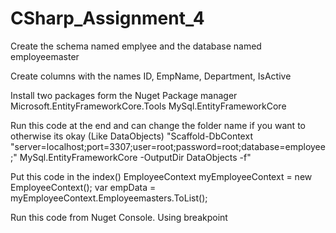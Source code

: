 # CSharp_Assignment_4


Create the schema named emplyee and the database named employeemaster

Create columns with the names ID, EmpName, Department, IsActive

Install two packages form the Nuget Package manager
Microsoft.EntityFrameworkCore.Tools
MySql.EntityFrameworkCore

Run this code at the end and can change the folder name if you want to otherwise its okay (Like DataObjects) "Scaffold-DbContext "server=localhost;port=3307;user=root;password=root;database=employee;" MySql.EntityFrameworkCore -OutputDir DataObjects -f"

Put this code in the index()
EmployeeContext myEmployeeContext = new EmployeeContext();
var empData = myEmployeeContext.Employeemasters.ToList();

Run this code from Nuget Console. Using breakpoint
